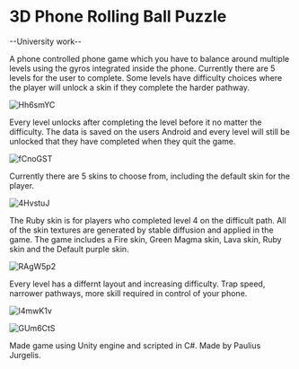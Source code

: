 # 3D Phone Rolling Ball Puzzle

--University work--

A phone controlled phone game which you have to balance around multiple levels using the gyros integrated inside the phone. Currently there are 5 levels for the user to complete. Some levels have difficulty choices where the player will unlock a skin if they complete the harder pathway.

 ![Hh6smYC](https://github.com/PaulJur/3D-Phone-Rolling-Ball-Puzzle/assets/97526083/84bd452d-0bbb-46c5-80ba-585587360f51)

 Every level unlocks after completing the level before it no matter the difficulty. The data is saved on the users Android and every level will still be unlocked that they have completed when they quit the game.

 ![fCnoGST](https://github.com/PaulJur/3D-Phone-Rolling-Ball-Puzzle/assets/97526083/e0afddf7-6f2e-4dbe-874d-62034897e98d)

 Currently there are 5 skins to choose from, including the default skin for the player. 

 ![4HvstuJ](https://github.com/PaulJur/3D-Phone-Rolling-Ball-Puzzle/assets/97526083/a258b35d-cec4-4595-96c4-02f64059f9bc)

The Ruby skin is for players who completed level 4 on the difficult path. All of the skin textures are generated by stable diffusion and applied in the game. The game includes a Fire skin, Green Magma skin, Lava skin, Ruby skin and the Default purple skin.

 ![RAgW5p2](https://github.com/PaulJur/3D-Phone-Rolling-Ball-Puzzle/assets/97526083/a9e5c867-c18a-44f9-844d-f8ef993db727)

Every level has a differnt layout and increasing difficulty. Trap speed, narrower pathways, more skill required in control of your phone.

![I4mwK1v](https://github.com/PaulJur/3D-Phone-Rolling-Ball-Puzzle/assets/97526083/8fb3415d-c32f-419b-9222-c026dbecd198)

![GUm6CtS](https://github.com/PaulJur/3D-Phone-Rolling-Ball-Puzzle/assets/97526083/9b8e8f8b-a2c9-469c-ac84-375ca8553dfb)

Made game using Unity engine and scripted in C#. Made by Paulius Jurgelis.
